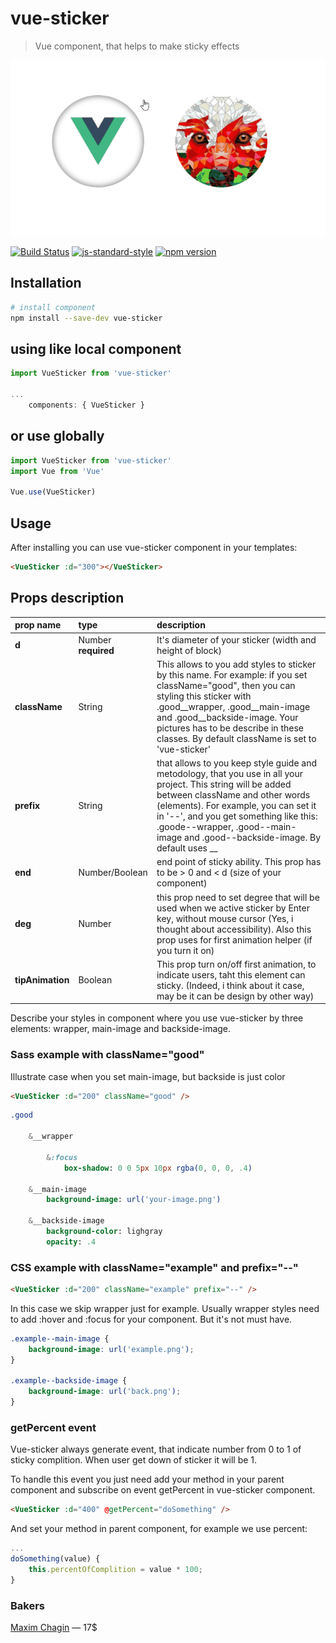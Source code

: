 # vue-sticker

> Vue component, that helps to make sticky effects

![example](./assets/vue-sticker.gif)

[![Build Status](https://travis-ci.org/KamilOcean/vue-sticker.svg?branch=master)](https://travis-ci.org/KamilOcean/vue-sticker)
[![js-standard-style](https://img.shields.io/badge/code%20style-standard-brightgreen.svg)](http://standardjs.com)
[![npm version](https://badge.fury.io/js/vue-sticker.svg)](https://badge.fury.io/js/vue-sticker)

## Installation

``` bash
# install component
npm install --save-dev vue-sticker
```

## using like local component
``` js
import VueSticker from 'vue-sticker'

...
    components: { VueSticker }
```

## or use globally
``` js
import VueSticker from 'vue-sticker'
import Vue from 'Vue'

Vue.use(VueSticker)
```

## Usage

After installing you can use vue-sticker component in your templates:

```html
<VueSticker :d="300"></VueSticker>
```

## Props description

| prop name | type | description |
|:--        |:--   |:--          |
| **d** | Number **required** | It's diameter of your sticker (width and height of block) |
| **className** | String | This allows to you add styles to sticker by this name. For example: if you set className="good", then you can styling this sticker with .good__wrapper, .good__main-image and .good__backside-image. Your pictures has to be describe in these classes. By default className is set to 'vue-sticker'|
| **prefix** | String | that allows to you keep style guide and metodology, that you use in all your project. This string will be added between className and other words (elements). For example, you can set it in '--', and you get something like this: .goode--wrapper, .good--main-image and .good--backside-image. By default uses __ |
| **end** | Number/Boolean | end point of sticky ability. This prop has to be > 0 and < d (size of your component) |
| **deg** | Number | this prop need to set degree that will be used when we active sticker by Enter key, without mouse cursor (Yes, i thought about accessibility). Also this prop uses for first animation helper (if you turn it on) |
| **tipAnimation** | Boolean | This prop turn on/off first animation, to indicate users, taht this element can sticky. (Indeed, i think about it case, may be it can be design by other way) |

Describe your styles in component where you use vue-sticker by three elements: wrapper, main-image and backside-image.

### Sass example with className="good"
Illustrate case when you set main-image, but backside is just color
```html
<VueSticker :d="200" className="good" />
```

```sass
.good

    &__wrapper

        &:focus
            box-shadow: 0 0 5px 10px rgba(0, 0, 0, .4)

    &__main-image
        background-image: url('your-image.png')

    &__backside-image
        background-color: lighgray
        opacity: .4
```

### CSS example with className="example" and prefix="--"

```html
<VueSticker :d="200" className="example" prefix="--" />
```

In this case we skip wrapper just for example. Usually wrapper styles need to add :hover and :focus for your component. But it's not must have.
```CSS
.example--main-image {
    background-image: url('example.png');
}

.example--backside-image {
    background-image: url('back.png');
}
```

### getPercent event

Vue-sticker always generate event, that indicate number from 0 to 1 of sticky complition. When user get down of sticker it will be 1.

To handle this event you just need add your method in your parent component and subscribe on event getPercent in vue-sticker component.

``` html
<VueSticker :d="400" @getPercent="doSomething" />
```

And set your method in parent component, for example we use percent:

```js
...
doSomething(value) {
    this.percentOfComplition = value * 100;
}
```

### Bakers

[Maxim Chagin](https://github.com/maxchagin) — 17$
